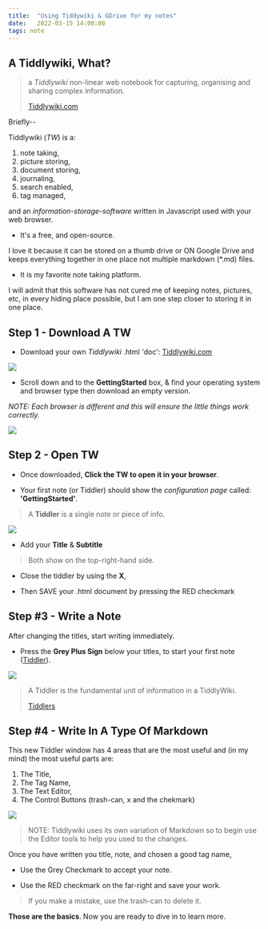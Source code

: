 ```yaml
---
title:  "Using Tiddywiki & GDrive for my notes"
date:   2022-03-15 14:00:00
tags: note 
---
```


## A Tiddlywiki, What?

> a *Tiddlywiki* non-linear web notebook for capturing, organising and sharing complex information.
>
>[Tiddlywiki.com](https://tiddlywiki.com/)

Briefly--

Tiddlywiki (*TW*) is a:

1. note taking, 
2. picture storing,
3. document storing,
4. journaling,
5. search enabled,
6. tag managed,

and an *information-storage-software* written in Javascript used with your web browser. 

- It's a free, and open-source. 

I love it because it can be stored on a thumb drive or ON Google Drive and keeps everything together in one place not multiple markdown (*.md) files. 

- It is my favorite note taking platform.

I will admit that this software has not cured me of keeping notes, pictures, etc, in every hiding place possible, but I am one step closer to storing it in one place.


##  Step 1 - Download A TW

- Download your own *Tiddlywiki* .html 'doc': [Tiddlywiki.com](https://tiddlywiki.com/)

![](/assets/img/tw-page.png)

- Scroll down and to the **GettingStarted** box, & find your operating system and browser type then download an empty version.  

*NOTE: Each browser is different and this will ensure the little things work correctly.*

![](/assets/img/empty.tw.png)

## Step 2 - Open TW

- Once downloaded, **Click the TW to open it in your browser**.

- Your first note (or Tiddler) should show the *configuration page* called: **'GettingStarted'**.

>A **Tiddler** is a single note or piece of info. 

![](/assets/img/GettingStarted-titles.png)

- Add your **Title** & **Subtitle** 

 >Both show on the top-right-hand side.

 - Close the tiddler by using the **X**, 
 
 - Then SAVE your .html document by pressing the RED checkmark

## Step #3 - Write a Note

After changing the titles, start writing immediately.

- Press the **Grey Plus Sign** below your titles, to start your first note ([Tiddler](https://tiddlywiki.com/static/Tiddlers.html)).

![](/assets/img/first-tiddler-note-page.png)

>A Tiddler is the fundamental unit of information in a TiddlyWiki.
>
>[Tiddlers](https://tiddlywiki.com/static/Tiddlers.html)


## Step #4 - Write In A Type Of Markdown

This new Tiddler window has 4 areas that are the most useful and (in my mind) the most useful parts are:

1. The Title,
1. The Tag Name,
1. The Text Editor,
1. The Control Buttons (trash-can, x and the chekmark)

![](/assets/img/making-tw.png)

>NOTE: Tiddlywiki uses its own variation of Markdown so to begin use the Editor tools to help you used to the changes.

Once you have written you title, note, and chosen a good tag name, 

- Use the Grey Checkmark to accept your note.

- Use the RED checkmark on the far-right and save your work.

> If you make a mistake, use the trash-can to delete it.

**Those are the basics**. Now you are ready to dive in to learn more.